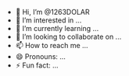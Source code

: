 - 👋 Hi, I’m @1263DOLAR
- 👀 I’m interested in ...
- 🌱 I’m currently learning ...
- 💞️ I’m looking to collaborate on ...
- 📫 How to reach me ...
- 😄 Pronouns: ...
- ⚡ Fun fact: ...

<!---
1263DOLAR/1263DOLAR is a ✨ special ✨ repository because its `README.md` (this file) appears on your GitHub profile.
You can click the Preview link to take a look at your changes.
--->
